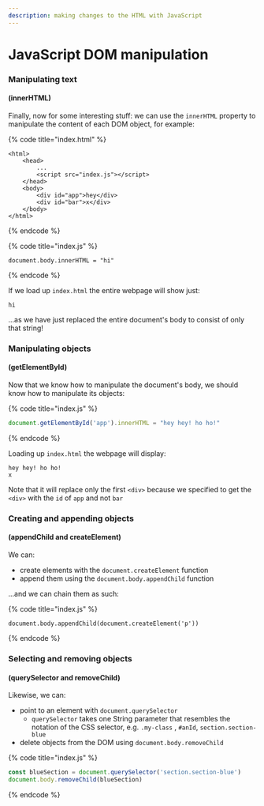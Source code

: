 ```yaml
---
description: making changes to the HTML with JavaScript
---
```


# JavaScript DOM manipulation

### Manipulating text

#### (innerHTML)

Finally, now for some interesting stuff: we can use the `innerHTML` property to manipulate the content of each DOM object, for example:

{% code title="index.html" %}
```markup
<html>
    <head>
        ...
        <script src="index.js"></script>
    </head>
    <body>
        <div id="app">hey</div>
        <div id="bar">x</div>        
    </body>
</html>
```
{% endcode %}

{% code title="index.js" %}
```
document.body.innerHTML = "hi"
```
{% endcode %}

If we load up `index.html` the entire webpage will show just:

```
hi
```

...as we have just replaced the entire document's body to consist of only that string!

### Manipulating objects

#### (getElementById)

Now that we know how to manipulate the document's body, we should know how to manipulate its objects:

{% code title="index.js" %}
```javascript
document.getElementById('app').innerHTML = "hey hey! ho ho!"
```
{% endcode %}

Loading up `index.html` the webpage will display:

```
hey hey! ho ho!
x
```

Note that it will replace only the first `<div>` because we specified to get the `<div>` with the `id` of `app` and not `bar`

### Creating and appending objects

#### (appendChild and createElement)

We can:

* create elements with the `document.createElement` function
* append them using the `document.body.appendChild` function

...and we can chain them as such:

{% code title="index.js" %}
```
document.body.appendChild(document.createElement('p'))
```
{% endcode %}

### Selecting and removing objects

#### (querySelector and removeChild)

Likewise, we can:

* point to an element with `document.querySelector`
  * `querySelector` takes one String parameter that resembles the notation of the CSS selector, e.g. `.my-class` , `#anId`, `section.section-blue`
* delete objects from the DOM using `document.body.removeChild`

{% code title="index.js" %}
```javascript
const blueSection = document.querySelector('section.section-blue')
document.body.removeChild(blueSection)
```
{% endcode %}
